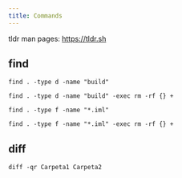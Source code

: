 ```yaml
---
title: Commands
---
```


tldr man pages: https://tldr.sh

## find

`find . -type d -name "build"`

`find . -type d -name "build" -exec rm -rf {} +`

`find . -type f -name "*.iml"`

`find . -type f -name "*.iml" -exec rm -rf {} +`

## diff

`diff -qr Carpeta1 Carpeta2`
